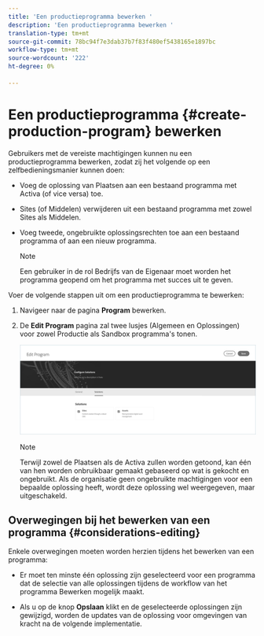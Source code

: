```yaml
---
title: 'Een productieprogramma bewerken '
description: 'Een productieprogramma bewerken '
translation-type: tm+mt
source-git-commit: 78bc94f7e3dab37b7f83f480ef5438165e1897bc
workflow-type: tm+mt
source-wordcount: '222'
ht-degree: 0%

---
```



# Een productieprogramma {#create-production-program} bewerken

Gebruikers met de vereiste machtigingen kunnen nu een productieprogramma bewerken, zodat zij het volgende op een zelfbedieningsmanier kunnen doen:

* Voeg de oplossing van Plaatsen aan een bestaand programma met Activa (of vice versa) toe.
* Sites (of Middelen) verwijderen uit een bestaand programma met zowel Sites als Middelen.
* Voeg tweede, ongebruikte oplossingsrechten toe aan een bestaand programma of aan een nieuw programma.

   >[!NOTE]
   >Een gebruiker in de rol Bedrijfs van de Eigenaar moet worden het programma geopend om het programma met succes uit te geven.

Voer de volgende stappen uit om een productieprogramma te bewerken:

1. Navigeer naar de pagina **Program** bewerken.

1. De **Edit Program** pagina zal twee lusjes (Algemeen en Oplossingen) voor zowel Productie als Sandbox programma&#39;s tonen.

   ![](assets/edit-program.png)

   >[!NOTE]
   >Terwijl zowel de Plaatsen als de Activa zullen worden getoond, kan één van hen worden onbruikbaar gemaakt gebaseerd op wat is gekocht en ongebruikt. Als de organisatie geen ongebruikte machtigingen voor een bepaalde oplossing heeft, wordt deze oplossing wel weergegeven, maar uitgeschakeld.

## Overwegingen bij het bewerken van een programma {#considerations-editing}

Enkele overwegingen moeten worden herzien tijdens het bewerken van een programma:

* Er moet ten minste één oplossing zijn geselecteerd voor een programma dat de selectie van alle oplossingen tijdens de workflow van het programma Bewerken mogelijk maakt.

* Als u op de knop **Opslaan** klikt en de geselecteerde oplossingen zijn gewijzigd, worden de updates van de oplossing voor omgevingen van kracht na de volgende implementatie.